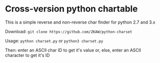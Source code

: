 # Cross-version python chartable
This is a simple reverse and non-reverse char finder for python 2.7 and 3.x

Download:
`git clone https://github.com/ZKAW/python-charset`

Usage:
`python charset.py`
or
`python3 charset.py`

Then: enter an ASCII char ID to get it's value or, else, enter an ASCII character to get it's ID
